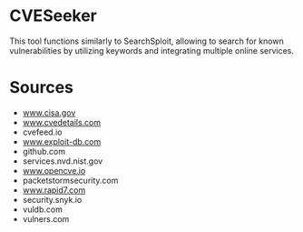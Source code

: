 # CVESeeker
This tool functions similarly to SearchSploit, allowing to search for known vulnerabilities by utilizing keywords and integrating multiple online services.

# Sources
- www.cisa.gov
- www.cvedetails.com
- cvefeed.io
- www.exploit-db.com
- github.com
- services.nvd.nist.gov
- www.opencve.io
- packetstormsecurity.com
- www.rapid7.com
- security.snyk.io
- vuldb.com
- vulners.com